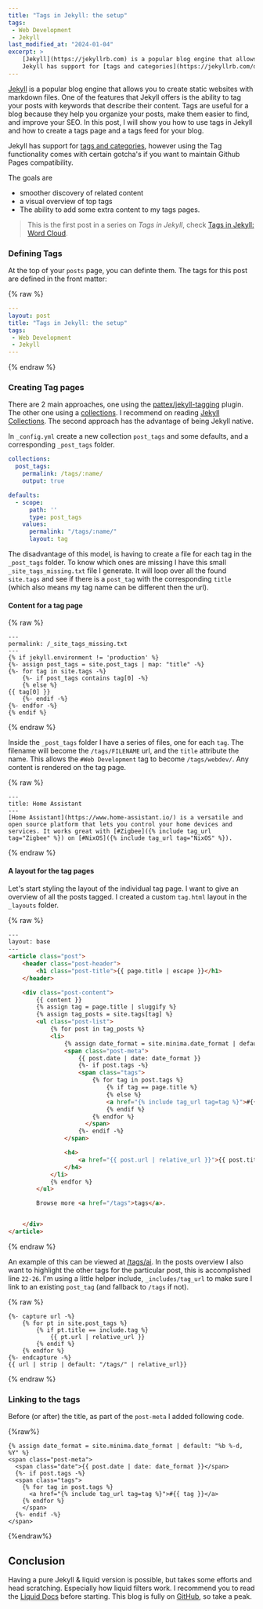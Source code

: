 ```yaml
---
title: "Tags in Jekyll: the setup"
tags: 
 - Web Development
 - Jekyll
last_modified_at: "2024-01-04"
excerpt: >
    [Jekyll](https://jekyllrb.com) is a popular blog engine that allows you to create static websites with markdown files. One of the features that Jekyll offers is the ability to tag your posts with keywords that describe their content. Tags are useful for a blog because they help you organize your posts, make them easier to find, and improve your SEO. In this post, I will show you how to use tags in Jekyll and how to create a tags page and a tags feed for your blog. <br><br>
    Jekyll has support for [tags and categories](https://jekyllrb.com/docs/posts/#tags-and-categories), however using the Tag functionality comes   with certain gotcha's if you want to maintain Github Pages compatibility. 
---
```


[Jekyll](https://jekyllrb.com) is a popular blog engine that allows you to create static websites with markdown files. One of the features that Jekyll offers is the ability to tag your posts with keywords that describe their content. Tags are useful for a blog because they help you organize your posts, make them easier to find, and improve your SEO. In this post, I will show you how to use tags in Jekyll and how to create a tags page and a tags feed for your blog. 

Jekyll has support for [tags and categories](https://jekyllrb.com/docs/posts/#tags-and-categories), however using the Tag functionality comes with certain gotcha's if you want to maintain Github Pages compatibility. 

The goals are

- smoother discovery of related content
- a visual overview of top tags
- The ability to add some extra content to my tags pages.

> This is the first post in a series on _Tags in Jekyll_, check [Tags in Jekyll: Word Cloud](/2024/01/04/tags-in-jekyll-wordcloud/).


### Defining Tags

At the top of your `posts` page, you can definte them. The tags for this post are defined in the front matter:

{% raw %}
```yaml
---
layout: post
title: "Tags in Jekyll: the setup"
tags: 
 - Web Development
 - Jekyll
---

```
{% endraw %}

### Creating Tag pages

There are 2 main approaches, one using the [pattex/jekyll-tagging](https://github.com/pattex/jekyll-tagging) plugin. The other one using a [collections](https://www.siteleaf.com/blog/tag-pages-in-jekyll-and-siteleaf/#the-collection-approach). I recommend on reading [Jekyll Collections](https://ben.balter.com/2015/02/20/jekyll-collections/). The second approach has the advantage of being Jekyll native. 

In `_config.yml` create a new collection `post_tags` and some defaults, and a corresponding `_post_tags` folder. 

```yaml
collections:
  post_tags:
    permalink: /tags/:name/
    output: true

defaults:
  - scope:
      path: ''
      type: post_tags
    values:
      permalink: "/tags/:name/"
      layout: tag
```

The disadvantage of this model, is having to create a file for each tag in the `_post_tags` folder. To know which ones are missing I have this small `_site_tags_missing.txt` file I generate. It will loop over all the found `site.tags` and see if there is a `post_tag` with the corresponding `title` (which also means my tag name can be different then the url).

#### Content for a tag page

{% raw %}
```liquid
---
permalink: /_site_tags_missing.txt
---
{% if jekyll.environment != 'production' %}
{%- assign post_tags = site.post_tags | map: "title" -%}
{%- for tag in site.tags -%}
    {%- if post_tags contains tag[0] -%}
    {% else %}
{{ tag[0] }}
    {%- endif -%}
{%- endfor -%}
{% endif %}    
```
{% endraw %}

Inside the `_post_tags` folder I have a series of files, one for each `tag`. The filename will become the `/tags/FILENAME` url, and the `title` attribute the name. This allows the `#Web Development` tag to become `/tags/webdev/`. Any content is rendered on the tag page. 

{% raw %}
```liquid
---
title: Home Assistant
---
[Home Assistant](https://www.home-assistant.io/) is a versatile and open source platform that lets you control your home devices and services. It works great with [#Zigbee]({% include tag_url tag="Zigbee" %}) on [#NixOS]({% include tag_url tag="NixOS" %}).
```
{% endraw %}

#### A layout for the tag pages

Let's start styling the layout of the individual tag page. I want to give an overview of all the posts tagged.  I created a custom `tag.html` layout in the `_layouts` folder.

{% raw %}
```html
---
layout: base
---
<article class="post">
    <header class="post-header">
        <h1 class="post-title">{{ page.title | escape }}</h1>
    </header>

    <div class="post-content">
        {{ content }}
        {% assign tag = page.title | sluggify %}
        {% assign tag_posts = site.tags[tag] %}
        <ul class="post-list">
            {% for post in tag_posts %}
            <li>
                {% assign date_format = site.minima.date_format | default: "%b %-d, %Y" %}
                <span class="post-meta">
                    {{ post.date | date: date_format }}
                    {%- if post.tags -%}
                    <span class="tags">
                        {% for tag in post.tags %}            
                            {% if tag == page.title %}
                            {% else %}
                            <a href="{% include tag_url tag=tag %}">#{{ tag }}</a> 
                            {% endif %}
                        {% endfor %}
                      </span>
                    {%- endif -%}
                </span>

                <h4>
                    <a href="{{ post.url | relative_url }}">{{ post.title | escape }}</a>
                </h4>
            </li>
            {% endfor %}
        </ul>

        Browse more <a href="/tags">tags</a>.


    </div>
</article>
```
{% endraw %}

An example of this can be viewed at [/tags/ai](/tags/ai). In the posts overview I also want to highlight the other tags for the particular post, this is accomplished line `22-26`. I'm using a little helper include, `_includes/tag_url` to make sure I link to an existing `post_tag` (and fallback to `/tags` if not).

{% raw %}
```liquid
{%- capture url -%}
    {% for pt in site.post_tags %}
        {% if pt.title == include.tag %}
            {{ pt.url | relative_url }}
        {% endif %}
    {% endfor %}
{%- endcapture -%}
{{ url | strip | default: "/tags/" | relative_url}}
```
{% endraw %}

### Linking to the tags

Before (or after) the title, as part of the `post-meta` I added following code.

{%raw%}
```liquid
{% assign date_format = site.minima.date_format | default: "%b %-d, %Y" %}
<span class="post-meta">
  <span class="date">{{ post.date | date: date_format }}</span>
  {%- if post.tags -%}
  <span class="tags">
    {% for tag in post.tags %}            
      <a href="{% include tag_url tag=tag %}">#{{ tag }}</a>
    {% endfor %}
    </span>
  {%- endif -%}
</span>
```
{%endraw%}

## Conclusion

Having a pure Jekyll & liquid version is possible, but takes some efforts and head scratching. Especially how liquid filters work. I recommend you to read the [Liquid Docs](https://shopify.github.io/liquid/) before starting. This blog is fully on [GitHub](https://github.com/nathan-gs/nathan-gs.github.com), so take a peak. 